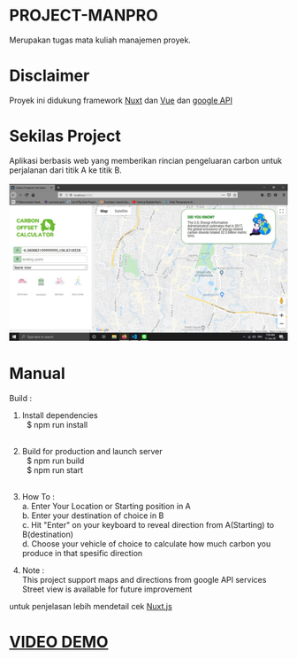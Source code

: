 # PROJECT-MANPRO
Merupakan tugas mata kuliah manajemen proyek.
# Disclaimer 
Proyek ini didukung framework [Nuxt](https://nuxtjs.org/) dan [Vue](https://vuejs.org/) dan [google API](https://console.developers.google.com/?pli=1)
# Sekilas Project
Aplikasi berbasis web yang memberikan rincian pengeluaran carbon untuk perjalanan dari titik A ke titik B. </br> </br>
![HomePage](https://github.com/hoseayoarana/PROJECT-MANPRO/blob/master/img/messageImage_1591835799013.jpg?raw=true)

# Manual
Build : </br>
1. Install dependencies </br>
&nbsp;&nbsp;$ npm run install </br> </br>
2. Build for production and launch server </br>
&nbsp;&nbsp;$ npm run build </br>
&nbsp;&nbsp;$ npm run start </br> </br>

3. How To : </br>
a. Enter Your Location or Starting position in A </br>
b. Enter your destination of choice in B </br>
c. Hit "Enter" on your keyboard to reveal direction from A(Starting) to B(destination) </br>
d. Choose your vehicle of choice to calculate how much carbon you produce in that spesific direction </br>

4. Note :</br>
This project support maps and directions from google API services</br>
Street view is available for future improvement</br>
 
untuk penjelasan lebih mendetail cek [Nuxt.js](https://nuxtjs.org/) </br>
# [VIDEO DEMO](https://youtu.be/R6bzEQbNLaw)
